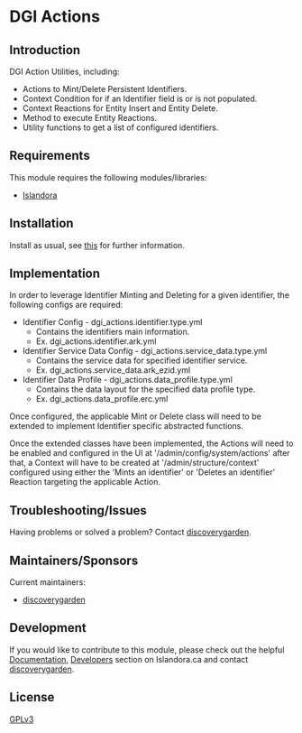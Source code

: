 # DGI Actions

## Introduction

DGI Action Utilities, including:
* Actions to Mint/Delete Persistent Identifiers.
* Context Condition for if an Identifier field is or is not populated.
* Context Reactions for Entity Insert and Entity Delete.
* Method to execute Entity Reactions.
* Utility functions to get a list of configured identifiers.

## Requirements

This module requires the following modules/libraries:

* [Islandora](https://github.com/Islandora/islandora)

## Installation

Install as usual, see
[this](https://drupal.org/documentation/install/modules-themes/modules-8) for
further information.

## Implementation

In order to leverage Identifier Minting and Deleting for a given identifier, the following configs are required:
* Identifier Config - dgi_actions.identifier.type.yml
  * Contains the identifiers main information.
  * Ex. dgi_actions.identifier.ark.yml
* Identifier Service Data Config - dgi_actions.service_data.type.yml
  * Contains the service data for specified identifier service.
  * Ex. dgi_actions.service_data.ark_ezid.yml
* Identifier Data Profile - dgi_actions.data_profile.type.yml
  * Contains the data layout for the specified data profile type.
  * Ex. dgi_actions.data_profile.erc.yml

Once configured, the applicable Mint or Delete class will need to be extended
to implement Identifier specific abstracted functions.

Once the extended classes have been implemented, the Actions will need to be
enabled and configured in the UI at '/admin/config/system/actions' after that,
a Context will have to be created at '/admin/structure/context' configured using
either the 'Mints an identifier' or 'Deletes an identifier' Reaction targeting the applicable Action.

## Troubleshooting/Issues

Having problems or solved a problem? Contact
[discoverygarden](http://support.discoverygarden.ca).

## Maintainers/Sponsors

Current maintainers:

* [discoverygarden](http://www.discoverygarden.ca)

## Development

If you would like to contribute to this module, please check out the helpful
[Documentation](https://github.com/Islandora/islandora/wiki#wiki-documentation-for-developers),
[Developers](http://islandora.ca/developers) section on Islandora.ca and
contact [discoverygarden](http://support.discoverygarden.ca).

## License

[GPLv3](http://www.gnu.org/licenses/gpl-3.0.txt)
